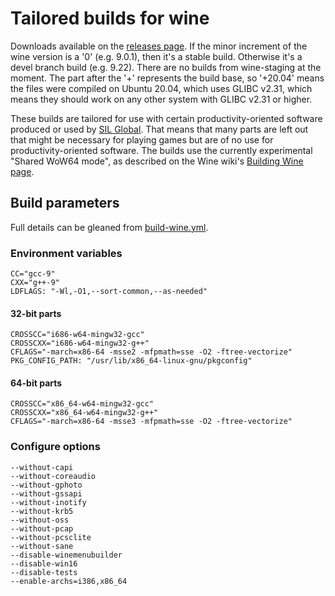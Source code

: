 # Tailored builds for wine
Downloads available on the [releases page](https://github.com/sil-car/wine-builds/releases). If the minor increment of the wine version is a '0' (e.g. 9.0.1), then it's a stable build. Otherwise it's a devel branch build (e.g. 9.22). There are no builds from wine-staging at the moment. The part after the '+' represents the build base, so '+20.04' means the files were compiled on Ubuntu 20.04, which uses GLIBC v2.31, which means they should work on any other system with GLIBC v2.31 or higher.

These builds are tailored for use with certain productivity-oriented software produced or used by [SIL Global](https://sil.org).
That means that many parts are left out that might be necessary for playing games but are of no use for productivity-oriented software.
The builds use the currently experimental "Shared WoW64 mode", as described on the Wine wiki's [Building Wine page](https://gitlab.winehq.org/wine/wine/-/wikis/Building-Wine#shared-wow64).

## Build parameters
Full details can be gleaned from [build-wine.yml](/.github/workflows/build-wine.yml).

### Environment variables
```
CC="gcc-9"
CXX="g++-9"
LDFLAGS: "-Wl,-O1,--sort-common,--as-needed"
```

#### 32-bit parts
```
CROSSCC="i686-w64-mingw32-gcc"
CROSSCXX="i686-w64-mingw32-g++"
CFLAGS="-march=x86-64 -msse2 -mfpmath=sse -O2 -ftree-vectorize"
PKG_CONFIG_PATH: "/usr/lib/x86_64-linux-gnu/pkgconfig"
```

#### 64-bit parts
```
CROSSCC="x86_64-w64-mingw32-gcc"
CROSSCXX="x86_64-w64-mingw32-g++"
CFLAGS="-march=x86-64 -msse3 -mfpmath=sse -O2 -ftree-vectorize"
```

### Configure options
```
--without-capi
--without-coreaudio
--without-gphoto
--without-gssapi
--without-inotify
--without-krb5
--without-oss
--without-pcap
--without-pcsclite
--without-sane
--disable-winemenubuilder
--disable-win16
--disable-tests
--enable-archs=i386,x86_64
```
